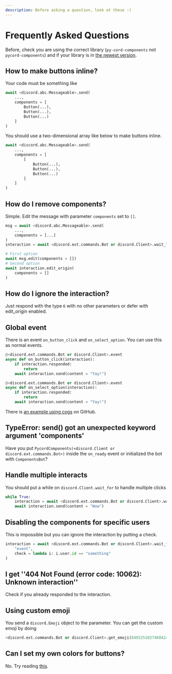 ```yaml
---
description: Before asking a question, look at these :)
---
```


# Frequently Asked Questions

Before, check you are using the correct library (`py-cord-components` not `pycord-components`) and if your library is in [the newest version](https://pypi.org/project/py-cord-components).

## How to make buttons inline?

Your code must be something like

```python
await <discord.abc.Messageable>.send(
    ...,
    components = [
        Button(...),
        Button(...),
        Button(...)
    ]
)
```

You should use a two-dimensional array like below to make buttons inline.

```python
await <discord.abc.Messageable>.send(
    ...,
    components = [
        [
            Button(...),
            Button(...),
            Button(...)
        ]
    ]
)
```

## How do I remove components?

Simple. Edit the message with parameter `components` set to `[]`.

```python
msg = await <discord.abc.Messageable>.send(
    ...,
    components = [...]
)
interaction = await <discord.ext.commands.Bot or discord.Client>.wait_for("event")

# First option
await msg.edit(components = [])
# Second option
await interaction.edit_origin(
    components = []
)
```

## How do I ignore the interaction?

Just respond with the type `6` with no other parameters or defer with edit\_origin enabled.

## Global event

There is an event `on_button_click` and `on_select_option`. You can use this as normal events.

```python
@<discord.ext.commands.Bot or discord.Client>.event
async def on_button_click(interaction):
    if interaction.responded:
        return
    await interaction.send(content = "Yay!")

@<discord.ext.commands.Bot or discord.Client>.event
async def on_select_option(interaction):
    if interaction.responded:
        return
    await interaction.send(content = "Yay!")
```

There is [an example using cogs](https://github.com/spacedev-official/py-cord-components/blob/dev/examples/cog.py) on GitHub.

## TypeError: send() got an unexpected keyword argument 'components'

Have you put `PycordComponents(<discord.Client or discord.ext.commands.Bot>)` inside the `on_ready` event or initialized the bot with `ComponentsBot`?

## Handle multiple interacts

You should put a while on `discord.Client.wait_for` to handle multiple clicks

```python
while True:
    interaction = await <discord.ext.commands.Bot or discord.Client>.wait_for("event")
    await interaction.send(content = "Wow")
```

## Disabling the components for specific users

This is impossible but you can ignore the interaction by putting a check.

```python
interaction = await <discord.ext.commands.Bot or discord.Client>.wait_for(
    "event",
    check = lambda i: i.user.id == "something"
)
```

## **I get ''404 Not Found (error code: 10062): Unknown interaction''**

Check if you already responded to the interaction.

## Using custom emoji

You send a `discord.Emoji` object to the parameter. You can get the custom emoji by doing

```python
<discord.ext.commands.Bot or discord.Client>.get_emoji(849325102746042439)
```

## **Can I set my own colors for buttons?**

No. Try reading [this](https://github.com/discord/discord-api-docs/issues/3022).
